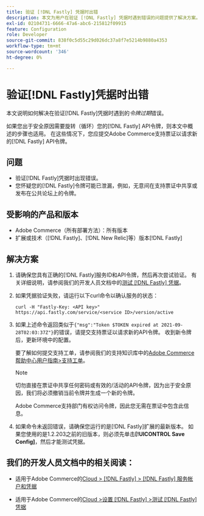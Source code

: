 ```yaml
---
title: 验证 [!DNL Fastly] 凭据时出错
description: 本文为用户在验证 [!DNL Fastly] 凭据时遇到错误的问题提供了解决方案。
exl-id: 02104731-6666-47a6-abc6-215812f09915
feature: Configuration
role: Developer
source-git-commit: 838f0c5d55c29d026dc37a8f7e5214b9880a4353
workflow-type: tm+mt
source-wordcount: '346'
ht-degree: 0%

---
```


# 验证[!DNL Fastly]凭据时出错

本文说明如何解决在验证[!DNL Fastly]凭据时遇到的&#x200B;*令牌过期*&#x200B;错误。

如果您出于安全原因需要旋转（循环）您的[!DNL Fastly] API令牌，则本文中概述的步骤也适用。 在这些情况下，您应提交Adobe Commerce支持票证以请求新的[!DNL Fastly] API令牌。

## 问题

* 验证[!DNL Fastly]凭据时出现错误。
* 您怀疑您的[!DNL Fastly]令牌可能已泄漏，例如，无意间在支持票证中共享或发布在公共论坛上的令牌。

## 受影响的产品和版本

* Adobe Commerce（所有部署方法）：所有版本
* 扩展或技术（[!DNL Fastly]、[!DNL New Relic]等）版本[!DNL Fastly]

## 解决方案

1. 请确保您具有正确的[!DNL Fastly]服务ID和API令牌，然后再次尝试验证。 有关详细说明，请参阅我们的开发人员文档中的[测试 [!DNL Fastly] 凭据](https://experienceleague.adobe.com/zh-hans/docs/commerce-cloud-service/user-guide/cdn/setup-fastly/fastly-configuration?lang=en#test-the-fastly-credentials)。
1. 如果凭据验证失败，请运行以下curl命令以确认服务的状态：

   ```curl
   curl -H "Fastly-Key: <API key>" https://api.fastly.com/service/<service ID>/version/active
   ```

1. 如果上述命令返回类似于`{"msg":"Token $TOKEN expired at 2021-09-28T02:03:37Z"}`的错误，请提交支持票证以请求新的API令牌。 收到新令牌后，更新环境中的配置。

   要了解如何提交支持工单，请参阅我们的支持知识库中的[Adobe Commerce帮助中心用户指南>支持工单](/help/help-center-guide/help-center/magento-help-center-user-guide.md#support-tickets)。

   >[!NOTE]
   >
   >切勿直接在票证中共享任何密码或有效的/活动的API令牌，因为出于安全原因，我们将必须撤销当前令牌并生成一个新的令牌。
   >
   >Adobe Commerce支持部门有权访问令牌，因此您无需在票证中包含此信息。

1. 如果命令未返回错误，请确保您运行的是[!DNL Fastly]扩展的最新版本。 如果您使用的是1.2.203之前的旧版本，则必须先单击&#x200B;**[!UICONTROL Save Config]**，然后才能测试凭据。

## 我们的开发人员文档中的相关阅读：

* 适用于Adobe Commerce的[Cloud > [!DNL Fastly] > [!DNL Fastly] 服务帐户和凭据](https://experienceleague.adobe.com/zh-hans/docs/commerce-cloud-service/user-guide/cdn/fastly?lang=en#fastly-service-account-and-credentials)

* 适用于Adobe Commerce的[Cloud >设置 [!DNL Fastly] >测试 [!DNL Fastly] 凭据](https://experienceleague.adobe.com/zh-hans/docs/commerce-cloud-service/user-guide/cdn/setup-fastly/fastly-configuration?lang=en#test-the-fastly-credentials)
